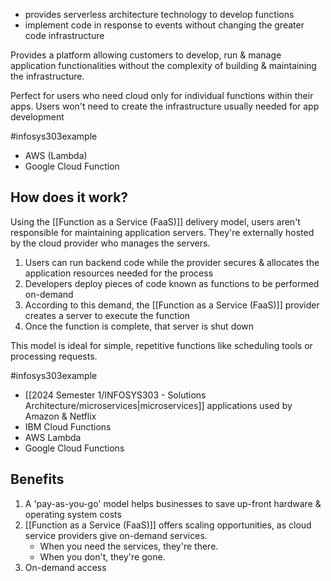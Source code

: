 - provides serverless architecture technology to develop functions
- implement code in response to events without changing the greater code infrastructure

Provides a platform allowing customers to develop, run & manage application functionalities without the complexity of building & maintaining the infrastructure.

Perfect for users who need cloud only for individual functions within their apps. Users won't need to create the infrastructure usually needed for app development

#infosys303example 
- AWS (Lambda)
- Google Cloud Function

## How does it work?
Using the [[Function as a Service (FaaS)]] delivery model, users aren't responsible for maintaining application servers. They're externally hosted by the cloud provider who manages the servers.

1. Users can run backend code while the provider secures & allocates the application resources needed for the process
2. Developers deploy pieces of code known as functions to be performed on-demand
3. According to this demand, the [[Function as a Service (FaaS)]] provider creates a server to execute the function
4. Once the function is complete, that server is shut down

This model is ideal for simple, repetitive functions like scheduling tools or processing requests.

#infosys303example 
- [[2024 Semester 1/INFOSYS303 - Solutions Architecture/microservices|microservices]] applications used by Amazon & Netflix
- IBM Cloud Functions
- AWS Lambda
- Google Cloud Functions

## Benefits
1. A 'pay-as-you-go' model helps businesses to save up-front hardware & operating system costs
2. [[Function as a Service (FaaS)]] offers scaling opportunities, as cloud service providers give on-demand services. 
	- When you need the services, they're there. 
	- When you don't, they're gone.
3. On-demand access  
